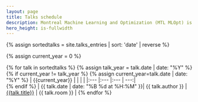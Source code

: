 ```yaml
---
layout: page
title: Talks schedule
description: Montreal Machine Learning and Optimization (MTL MLOpt) is a group of researchers living and working in Montréal.
hero_height: is-fullwidth
---
```



{% assign sortedtalks = site.talks_entries | sort: 'date' | reverse %}

{%  assign current_year = 0  %}

{% for talk in sortedtalks %} {% assign talk_year = talk.date | date: "%Y" %} {% if current_year != talk_year %}  {% assign current_year=talk.date | date: "%Y" %} 
| {{current_year}} | | | | 
|:--- |:--- |:--- | ---:|  
{% endif %} | {{ talk.date | date: "%B %d at %H:%M" }}| {{ talk.author }} | [{{talk.title}}]({{talk.url}})  |  {{ talk.room }}  | 
{% endfor %}




